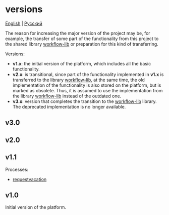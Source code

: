 # versions

[English](versions.md) | [Русский](versions.ru.md)

The reason for increasing the major version of the project may be, for example, the transfer of some part of the functionality from this project to the shared library [workflow-lib](https://github.com/alexeysp11/workflow-lib) or preparation for this kind of transferring.

Versions:
- **v1.x**: the initial version of the platform, which includes all the basic functionality.
- **v2.x**: is transitional, since part of the functionality implemented in **v1.x** is transferred to the library [workflow-lib](https://github.com/alexeysp11/workflow-lib), at the same time, the old implementation of the functionality is also stored on the platform, but is marked as obsolete. Thus, it is assumed to use the implementation from the library [workflow-lib](https://github.com/alexeysp11/workflow-lib) instead of the outdated one.
- **v3.x**: version that completes the transition to the [workflow-lib](https://github.com/alexeysp11/workflow-lib) library. The deprecated implementation is no longer available.

## v3.0

## v2.0

## v1.1

Processes:
- [requestvacation](processes/systembackend/requestvacation.md)

## v1.0

Initial version of the platform.

